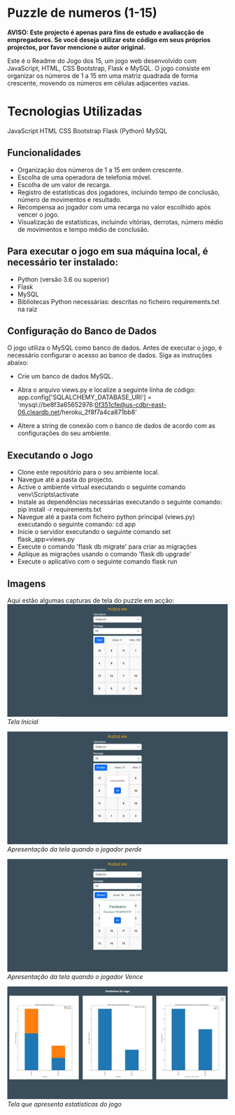# Puzzle de numeros (1-15)

**AVISO: Este projecto é apenas para fins de estudo e avaliacção de empregadores. Se você deseja utilizar este código 
em seus próprios projectos, por favor mencione o autor original.**

Este é o Readme do Jogo dos 15, um jogo web desenvolvido com JavaScript, HTML, CSS Bootstrap, Flask e MySQL. 
O jogo consiste em organizar os números de 1 a 15 em uma matriz quadrada de forma crescente, movendo os números 
em células adjacentes vazias.

# Tecnologias Utilizadas
JavaScript
HTML
CSS Bootstrap
Flask (Python)
MySQL

## Funcionalidades
- Organização dos números de 1 a 15 em ordem crescente.
- Escolha de uma operadora de telefonia móvel.
- Escolha de um valor de recarga.
- Registro de estatísticas dos jogadores, incluindo tempo de conclusão, número de movimentos e resultado.
- Recompensa ao jogador com uma recarga no valor escolhido após vencer o jogo.
- Visualização de estatísticas, incluindo vitórias, derrotas, número médio de movimentos e tempo médio de conclusão.

## Para executar o jogo em sua máquina local, é necessário ter instalado:
- Python (versão 3.6 ou superior)
- Flask
- MySQL
- Bibliotecas Python necessárias: descritas no ficheiro requirements.txt na raiz

## Configuração do Banco de Dados
O jogo utiliza o MySQL como banco de dados. Antes de executar o jogo, é necessário configurar o acesso ao banco de dados. Siga as instruções abaixo:
- Crie um banco de dados MySQL.
- Abra o arquivo views.py e localize a seguinte linha de código:
      app.config['SQLALCHEMY_DATABASE_URI'] = 'mysql://be8f3a65652976:0f351cfe@us-cdbr-east-06.cleardb.net/heroku_2f8f7a4ca871bb8'

- Altere a string de conexão com o banco de dados de acordo com as configurações do seu ambiente.

## Executando o Jogo
- Clone este repositório para o seu ambiente local.
- Navegue até a pasta do projecto.
- Active o ambiente virtual executando o seguinte comando
      venv\Scripts\activate
- Instale as dependências necessárias executando o seguinte comando:
      pip install -r requirements.txt
- Navegue até a pasta com ficheiro python principal (views.py) executando o seguinte comando:
      cd app
- Inicie o servidor executando o seguinte comando
      set flask_app=views.py
- Execute o comando 'flask db migrate' para criar as migrações
- Aplique as migrações usando o comando 'flask db upgrade'
- Execute o aplicativo com o seguinte comando
      flask run

## Imagens
Aqui estão algumas capturas de tela do puzzle em acção:
![Tela 1](capture/capture1.JPG)
*Tela Inicial*

![Tela 2](capture/capture2.JPG)
*Apresentação da tela quando o jogador perde*

![Tela 3](capture/capture3.JPG)
*Apresentação da tela quando o jogador Vence*

![Tela 4](capture/capture4.JPG)
*Tela que apresenta estatisticas do jogo*
